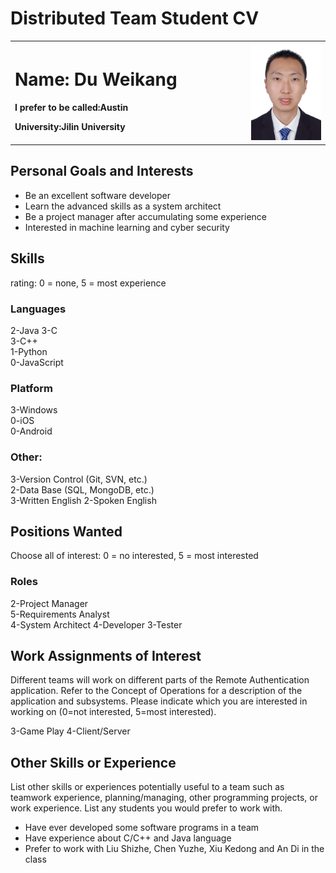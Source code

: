# Distributed Team Student CV

<table border="0">
  <tr>
    <td width="75%">
      <h1>Name: Du Weikang</h1>
      <p><b>I prefer to be called:Austin</b></p>
      <p><b>University:Jilin University</b></p>
    </td>
    <td width="25%">
      <img src="/photo.JPG" width="100%">      
    </td>
  </tr>
</table>

## Personal Goals and Interests

- Be an excellent software developer
- Learn the advanced skills as a system architect
- Be a project manager after accumulating some experience
- Interested in machine learning and cyber security

## Skills 

rating: 0 = none, 5 = most experience

### Languages

2-Java 
3-C   
3-C++   
1-Python  
0-JavaScript
 
### Platform

3-Windows   
0-iOS   
0-Android
 
### Other:  

3-Version Control (Git, SVN, etc.)	
2-Data Base (SQL, MongoDB, etc.)	
3-Written English 
2-Spoken English       

## Positions Wanted 

Choose all of interest: 0 = no interested, 5 = most interested

### Roles

2-Project Manager   
5-Requirements Analyst	
4-System Architect 
4-Developer 
3-Tester

## Work Assignments of Interest

Different teams will work on different parts of the Remote Authentication application. Refer to the Concept of Operations for a description of the application and subsystems. Please indicate which you are interested in working on (0=not interested, 5=most interested).

3-Game Play 
4-Client/Server	

## Other Skills or Experience

List other skills or experiences potentially useful to a team such as teamwork experience, planning/managing, other programming projects, or work experience.  List any students you would prefer to work with.

- Have ever developed some software programs in a team
- Have experience about C/C++ and Java language
- Prefer to work with Liu Shizhe, Chen Yuzhe, Xiu Kedong and An Di in the class
